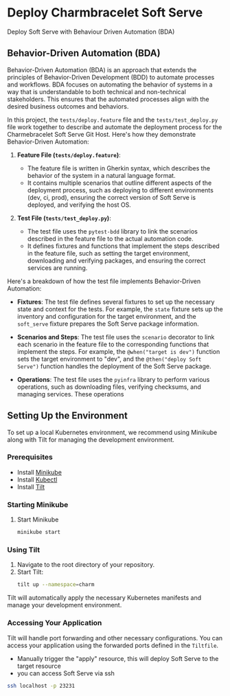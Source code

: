 # Deploy Charmbracelet Soft Serve

Deploy Soft Serve with Behaviour Driven Automation (BDA)

## Behavior-Driven Automation (BDA)

Behavior-Driven Automation (BDA) is an approach that extends the principles of Behavior-Driven Development (BDD) to automate processes and workflows. BDA focuses on automating the behavior of systems in a way that is understandable to both technical and non-technical stakeholders. This ensures that the automated processes align with the desired business outcomes and behaviors.

In this project, the `tests/deploy.feature` file and the `tests/test_deploy.py` file work together to describe and automate the deployment process for the Charmebracelet Soft Serve Git Host. Here's how they demonstrate Behavior-Driven Automation:

1. **Feature File (`tests/deploy.feature`)**:
   - The feature file is written in Gherkin syntax, which describes the behavior of the system in a natural language format.
   - It contains multiple scenarios that outline different aspects of the deployment process, such as deploying to different environments (dev, ci, prod), ensuring the correct version of Soft Serve is deployed, and verifying the host OS.

2. **Test File (`tests/test_deploy.py`)**:
   - The test file uses the `pytest-bdd` library to link the scenarios described in the feature file to the actual automation code.
   - It defines fixtures and functions that implement the steps described in the feature file, such as setting the target environment, downloading and verifying packages, and ensuring the correct services are running.

Here's a breakdown of how the test file implements Behavior-Driven Automation:

- **Fixtures**: The test file defines several fixtures to set up the necessary state and context for the tests. For example, the `state` fixture sets up the inventory and configuration for the target environment, and the `soft_serve` fixture prepares the Soft Serve package information.

- **Scenarios and Steps**: The test file uses the `scenario` decorator to link each scenario in the feature file to the corresponding functions that implement the steps. For example, the `@when("target is dev")` function sets the target environment to "dev", and the `@then("deploy Soft Serve")` function handles the deployment of the Soft Serve package.

- **Operations**: The test file uses the `pyinfra` library to perform various operations, such as downloading files, verifying checksums, and managing services. These operations

## Setting Up the Environment

To set up a local Kubernetes environment, we recommend using Minikube along with Tilt for managing the development environment.

### Prerequisites

- Install [Minikube](https://minikube.sigs.k8s.io/docs/start/)
- Install [Kubectl](https://kubernetes.io/docs/tasks/tools/)
- Install [Tilt](https://docs.tilt.dev/install.html)

### Starting Minikube

1. Start Minikube
    ```bash
    minikube start
    ```

### Using Tilt

1. Navigate to the root directory of your repository.
2. Start Tilt:
    ```bash
    tilt up --namespace=charm
    ```

Tilt will automatically apply the necessary Kubernetes manifests and manage your development environment.

### Accessing Your Application

Tilt will handle port forwarding and other necessary configurations. You can access your application using the forwarded ports defined in the `Tiltfile`.

- Manually trigger the "apply" resource, this will deploy Soft Serve to the target resource
- you can access Soft Serve via ssh
```bash
ssh localhost -p 23231

```
